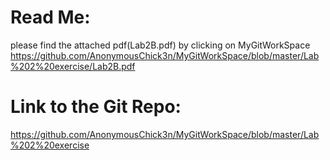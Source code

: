 # Read Me:
please find the attached pdf(Lab2B.pdf) by clicking on MyGitWorkSpace 
https://github.com/AnonymousChick3n/MyGitWorkSpace/blob/master/Lab%202%20exercise/Lab2B.pdf

# Link to the Git Repo:
https://github.com/AnonymousChick3n/MyGitWorkSpace/blob/master/Lab%202%20exercise
